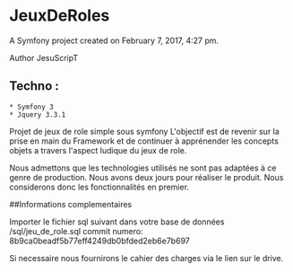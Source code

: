 JeuxDeRoles
===========

A Symfony project created on February 7, 2017, 4:27 pm.

Author JesuScripT
## Techno :
    * Symfony 3
    * Jquery 3.3.1

Projet de jeux de role simple sous symfony
L'objectif est de revenir sur la prise en main du Framework et de continuer à 
apprénender les concepts objets a travers l'aspect ludique du jeux de role.

Nous admettons que les technologies utilisés ne sont pas adaptées à ce genre de 
production. 
Nous avons deux jours pour réaliser le produit. Nous considerons donc les 
fonctionnalités en premier.

##Informations complementaires

Importer le fichier sql suivant dans votre base de données
/sql/jeu_de_role.sql commit numero: 8b9ca0beadf5b77eff4249db0bfded2eb6e7b697

Si necessaire nous fournirons le cahier des charges via le lien sur le drive.